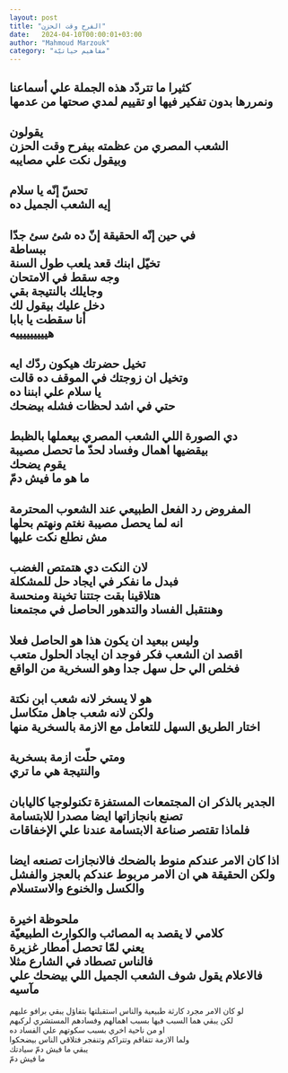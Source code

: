 ```yaml
---
layout: post
title: "الفرح وقت الحزن"
date:   2024-04-10T00:00:01+03:00
author: "Mahmoud Marzouk"
category: "مفاهيم حياتيّة"
---
```



كثيرا ما تتردّد هذه الجملة علي أسماعنا  
ونمررها بدون تفكير فيها او تقييم لمدي صحتها من
عدمها  
-------------------  
يقولون  
الشعب المصري من عظمته بيفرح وقت الحزن  
وبيقول نكت علي مصايبه  
-----------------  
تحسّ إنّه يا سلام  
إيه الشعب الجميل ده  
-------------  
في حين إنّه الحقيقة إنّ ده شئ سئ جدّا  
ببساطة  
تخيّل ابنك قعد يلعب طول السنة  
وجه سقط في الامتحان  
وجايلك بالنتيجة بقي  
دخل عليك بيقول لك  
أنا سقطت يا بابا  
هيييييييييه  
-----------------  
تخيل حضرتك هيكون ردّك ايه  
وتخيل ان زوجتك في الموقف ده قالت  
يا سلام علي ابننا ده  
حتي في اشد لحظات فشله بيضحك  
--------------  
دي الصورة اللي الشعب المصري بيعملها بالظبط  
بيقضيها اهمال وفساد لحدّ ما تحصل مصيبة  
يقوم يضحك  
ما هو ما فيش دمّ  
------------  
المفروض رد الفعل الطبيعي عند الشعوب المحترمة  
انه لما يحصل مصيبة نغتم ونهتم بحلها  
مش نطلع نكت عليها  
-------------  
لان النكت دي هتمتص الغضب  
فبدل ما نفكر في ايجاد حل للمشكلة  
هتلاقينا بقت جتتنا تخينة ومنحسة  
وهنتقبل الفساد والتدهور الحاصل في مجتمعنا  
---------------  
وليس ببعيد ان يكون هذا هو الحاصل فعلا  
اقصد ان الشعب فكر فوجد ان ايجاد الحلول متعب  
فخلص الي حل سهل جدا وهو السخرية من الواقع  
----------------  
هو لا يسخر لانه شعب ابن نكتة  
ولكن لانه شعب جاهل متكاسل  
اختار الطريق السهل للتعامل مع الازمة بالسخرية
منها  
--------------  
ومتي حلّت ازمة بسخرية  
والنتيجة هي ما تري  
---------------  
الجدير بالذكر ان المجتمعات المستفزة تكنولوجيا
كاليابان  
تصنع بانجازاتها ايضا مصدرا للابتسامة  
فلماذا تقتصر صناعة الابتسامة عندنا علي
الإخفاقات  
-----------------  
اذا كان الامر عندكم منوط بالضحك فالانجازات تصنعه
ايضا  
ولكن الحقيقة هي ان الامر مربوط عندكم بالعجز والفشل
والكسل والخنوع والاستسلام  
--------------------------  
ملحوظة اخيرة  
كلامي لا يقصد به المصائب والكوارث الطبيعيّة  
يعني لمّا تحصل أمطار غزيرة  
فالناس تصطاد في الشارع مثلا  
فالاعلام يقول شوف الشعب الجميل اللي بيضحك علي
مآسيه  
--------------------  
لو كان الامر مجرد كارثة طبيعية والناس استقبلتها بتفاؤل
يبقي برافو عليهم  
لكن يبقي هما السبب فيها بسبب اهمالهم وفسادهم المستشري
لركبهم  
او من ناحية اخري بسبب سكوتهم علي الفساد ده  
ولما الازمة تتفاقم وتتراكم وتنفجر فتلاقي الناس
بيضحكوا  
يبقي ما فيش دمّ سيادتك  
ما فيش دمّ
